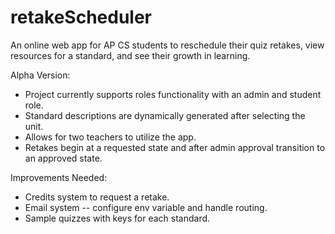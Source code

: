 # retakeScheduler
An online web app for AP CS students to reschedule their quiz retakes, view resources for a standard, and see their growth in learning.


Alpha Version:
+ Project currently supports roles functionality with an admin and student role. 
+ Standard descriptions are dynamically generated after selecting the unit. 
+ Allows for two teachers to utilize the app. 
+ Retakes begin at a requested state and after admin approval transition to an approved state.

Improvements Needed:
+ Credits system to request a retake. 
+ Email system -- configure env variable and handle routing. 
+ Sample quizzes with keys for each standard.
